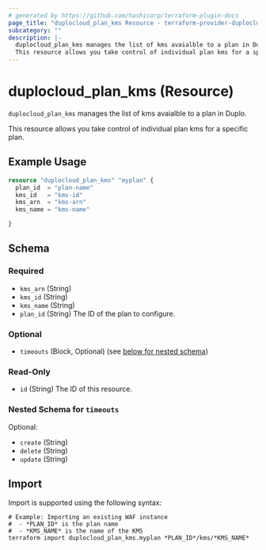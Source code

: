 ```yaml
---
# generated by https://github.com/hashicorp/terraform-plugin-docs
page_title: "duplocloud_plan_kms Resource - terraform-provider-duplocloud"
subcategory: ""
description: |-
  duplocloud_plan_kms manages the list of kms avaialble to a plan in Duplo.
  This resource allows you take control of individual plan kms for a specific plan.
---
```


# duplocloud_plan_kms (Resource)

`duplocloud_plan_kms` manages the list of kms avaialble to a plan in Duplo.

This resource allows you take control of individual plan kms for a specific plan.

## Example Usage

```terraform
resource "duplocloud_plan_kms" "myplan" {
  plan_id  = "plan-name"
  kms_id   = "kms-id"
  kms_arn  = "kms-arn"
  kms_name = "kms-name"

}
```

<!-- schema generated by tfplugindocs -->
## Schema

### Required

- `kms_arn` (String)
- `kms_id` (String)
- `kms_name` (String)
- `plan_id` (String) The ID of the plan to configure.

### Optional

- `timeouts` (Block, Optional) (see [below for nested schema](#nestedblock--timeouts))

### Read-Only

- `id` (String) The ID of this resource.

<a id="nestedblock--timeouts"></a>
### Nested Schema for `timeouts`

Optional:

- `create` (String)
- `delete` (String)
- `update` (String)

## Import

Import is supported using the following syntax:

```shell
# Example: Importing an existing WAF instance
#  - *PLAN_ID* is the plan name
#  - *KMS_NAME* is the name of the KMS
terraform import duplocloud_plan_kms.myplan *PLAN_ID*/kms/*KMS_NAME*
```
